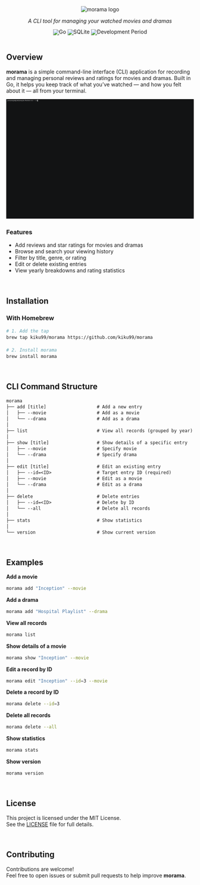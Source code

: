 <div align="center">
  <img src="https://github.com/user-attachments/assets/28ad7854-f6a7-4cd1-b904-4d7d72251f16" alt="morama logo" width="175" />
  <p><em>A CLI tool for managing your watched movies and dramas</em></p>
  <p style="margin: 0; line-height: 1;">
    <img src="https://img.shields.io/badge/Built_with-Go-00ADD8?style=for-the-badge&logo=go" alt="Go" />
    <img src="https://img.shields.io/badge/Database-SQLite-003B57?style=for-the-badge&logo=sqlite&logoColor=white" alt="SQLite" />
    <img src="https://img.shields.io/badge/Development-2025.05~ing-9E7B6B?style=for-the-badge" alt="Development Period" />
  </p>
</div>

<br>

## Overview

**morama** is a simple command-line interface (CLI) application for recording and managing personal reviews and ratings for movies and dramas. Built in Go, it helps you keep track of what you’ve watched — and how you felt about it — all from your terminal.

![morama demo](assets/morama-demo.gif)

### Features
- Add reviews and star ratings for movies and dramas
- Browse and search your viewing history
- Filter by title, genre, or rating
- Edit or delete existing entries
- View yearly breakdowns and rating statistics

<br>

## Installation

### With Homebrew

```bash
# 1. Add the tap
brew tap kiku99/morama https://github.com/kiku99/morama

# 2. Install morama
brew install morama
```

<br>

## CLI Command Structure

```
morama
├── add [title]                   # Add a new entry
│   ├── --movie                   # Add as a movie
│   └── --drama                   # Add as a drama
│
├── list                          # View all records (grouped by year)
│
├── show [title]                  # Show details of a specific entry
│   ├── --movie                   # Specify movie
│   └── --drama                   # Specify drama
│
├── edit [title]                  # Edit an existing entry
│   ├── --id=<ID>                 # Target entry ID (required)
│   ├── --movie                   # Edit as a movie
│   └── --drama                   # Edit as a drama
│
├── delete                        # Delete entries
│   ├── --id=<ID>                 # Delete by ID
│   └── --all                     # Delete all records
│
├── stats                         # Show statistics
│
└── version                       # Show current version
```

<br>

## Examples

**Add a movie**

```bash
morama add "Inception" --movie
```

**Add a drama**

```bash
morama add "Hospital Playlist" --drama
```

**View all records**

```bash
morama list
```

**Show details of a movie**

```bash
morama show "Inception" --movie
```

**Edit a record by ID**

```bash
morama edit "Inception" --id=3 --movie
```

**Delete a record by ID**

```bash
morama delete --id=3
```

**Delete all records**

```bash
morama delete --all
```

**Show statistics**

```bash
morama stats
```

**Show version**

```bash
morama version
```

<br>

## License

This project is licensed under the MIT License.  
See the [LICENSE](LICENSE) file for full details.

<br>

## Contributing

Contributions are welcome!  
Feel free to open issues or submit pull requests to help improve **morama**.

